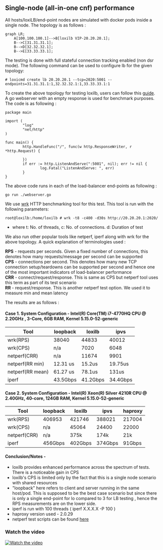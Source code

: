 ## Single-node (all-in-one cnf) performance 

All hosts/loxiLB/end-point nodes are simulated with docker pods inside a single node. The topology is as follows :

```mermaid
graph LR;
    A[100.100.100.1]-->B[loxilb VIP-20.20.20.1];
    B-->C[31.31.31.1];
    B-->D[32.32.32.1];
    B-->E[33.33.33.1];
```

The testing is done with full stateful connection tracking enabled (non dsr mode). The following command can be used to configure lb for the given topology:

```
# loxicmd create lb 20.20.20.1 --tcp=2020:5001 --endpoints=31.31.31.1:1,32.32.32.1:1,33.33.33.1:1
```

To create the above topology for testing loxilb, users can follow this [guide](simple_topo.md). A go webserver with an empty response is used for benchmark purposes. The code is as following :

```
package main

import (
        "log"
        "net/http"
)

func main() {
        http.HandleFunc("/", func(w http.ResponseWriter, r *http.Request) {

        })
        if err := http.ListenAndServe(":5001", nil); err != nil {
                log.Fatal("ListenAndServe: ", err)
        }
}
```
The above code runs in each of the load-balancer end-points as following :

```
go run ./webserver.go
```

We use [wrk](https://github.com/wg/wrk) HTTP benchmarking tool for this test. This tool is run with the following parameters:

```
root@loxilb:/home/loxilb # wrk -t8 -c400 -d30s http://20.20.20.1:2020/
```
- where t: No. of threads, c: No. of connections. d: Duration of test

We also run other popular tools like netperf, iperf along with wrk for the above topology. A quick explanation of terminologies used :

**RPS** - requests per seconds. Given a fixed number of connections, this denotes how many requests/message per second can be supported    
**CPS** - connections per second. This denotes how many new TCP connection setup/teardowns can be supported per second and hence one of the most important indicators of load-balancer performance     
**CRR** - connect/request/response. This is same as CPS but netperf tool uses this term as part of its test scenario       
**RR** - request/response. This is another netperf test option. We used it to measure min and mean latency   

The results are as follows :

#### Case 1. System Configuration - Intel(R) Core(TM) i7-4770HQ CPU @ 2.20GHz , 3-Core,  6GB RAM, Kernel 5.15.0-52-generic

| Tool  |loopback   |loxilb   |ipvs   |
|---|---|---|---|
|wrk(RPS) |38040| 44833  | 40012  |
|wrk(CPS)| n/a  | 7020  |  6048 |
|netperf(CRR)| n/a| 11674 | 9901|
|netperf(RR min)|12.31 us  |15.2us   |  19.75us  |
|netperf(RR mean)|61.27 us  |78.1us   |  131us  |
|iperf   | 43.5Gbps  |41.2Gbps   | 34.4Gbps  |

#### Case 2. System Configuration - Intel(R) Xeon(R) Silver 4210R CPU @ 2.40GHz, 40-core, 124GB RAM, Kernel 5.15.0-52-generic

| Tool  |loopback   |loxilb   |ipvs   |haproxy   |
|---|---|---|---|---|
|wrk(RPS) |406953| 421746  | 388021  |217004  |
|wrk(CPS)| n/a  | 45064  |  24400 |22000 |
|netperf(CRR)| n/a| 375k | 174k| 21k|
|iperf   | 456Gbps  |402Gbps   | 374Gbps  |91Gbps  |

#### Conclusion/Notes -   

* loxilb provides enhanced performance across the spectrum of tests.  There is a noticeable gain in CPS
* loxilb's CPS is limited only by the fact that this is a single node scenario with shared resources
* "loopback" here refers to client and server running in the same host/pod. This is supposed to be the best case scenario but since there is only a single end-point for lo compared to 3 for LB testing , hence the RPS measurements are on the lower side.
* iperf is run with 100 threads ( iperf X.X.X.X -P 100 )
* haproxy version used - 2.0.29
* netperf test scripts can be found [here](https://github.com/loxilb-io/loxilb/tree/main/cicd/tcplbcps)

### Watch the video

[![Watch the video](https://img.youtube.com/vi/MJXcM0x6IeQ/maxresdefault.jpg)](https://www.youtube.com/watch?v=MJXcM0x6IeQ)

